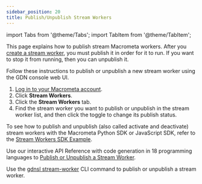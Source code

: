 ```yaml
---
sidebar_position: 20
title: Publish/Unpublish Stream Workers
---
```

import Tabs from '@theme/Tabs';
import TabItem from '@theme/TabItem';

This page explains how to publish stream Macrometa workers. After you [create a stream worker](create-stream-worker), you must publish it in order for it to run. If you want to stop it from running, then you can unpublish it.

<Tabs groupId="operating-systems">
<TabItem value="console" label="Web Console">

Follow these instructions to publish or unpublish a new stream worker using the GDN console web UI.

1. [Log in to your Macrometa account](https://auth.paas.macrometa.io/).
2. Click **Stream Workers**.
3. Click the **Stream Workers** tab.
4. Find the stream worker you want to publish or unpublish in the stream worker list, and then click the toggle to change its publish status.

</TabItem>
<TabItem value="sdk" label="SDK">

To see how to publish and unpublish (also called activate and deactivate) stream workers with the Macrometa Python SDK or JavaScript SDK, refer to the [Stream Workers SDK Example](../examples/stream-workers-sdk-example#step-4-activate-and-deactivate-stream-worker).

</TabItem>
<TabItem value="api" label="REST API">

Use our interactive API Reference with code generation in 18 programming languages to [Publish or Unpublish a Stream Worker](https://www.macrometa.com/docs/api#/operations/enableApplication).

</TabItem>
<TabItem value="cli" label="CLI">

Use the [gdnsl stream-worker](../../cli/stream-workers-cli) CLI command to publish or unpublish a stream worker.

</TabItem>
</Tabs>
